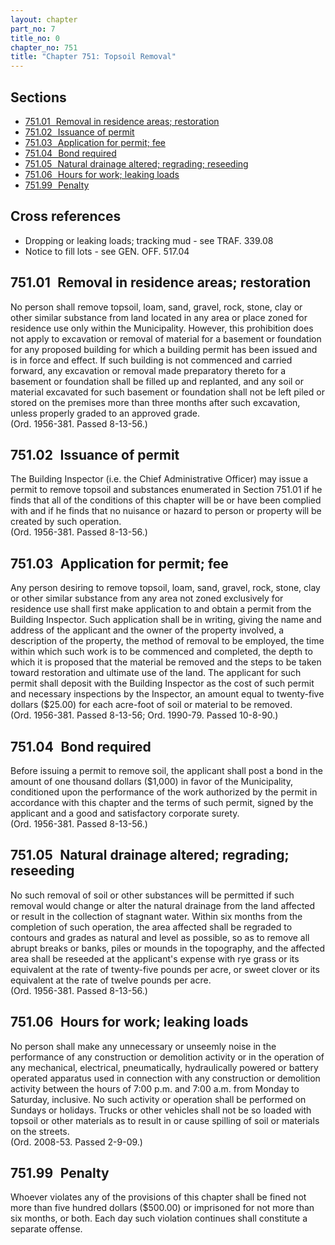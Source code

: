 ```yaml
---
layout: chapter
part_no: 7
title_no: 0
chapter_no: 751
title: "Chapter 751: Topsoil Removal"
---
```


## Sections

* [751.01   Removal in residence areas; restoration](#75101-removal-in-residence-areas-restoration)
* [751.02   Issuance of permit](#75102-issuance-of-permit)
* [751.03   Application for permit; fee](#75103-application-for-permit-fee)
* [751.04   Bond required](#75104-bond-required)
* [751.05   Natural drainage altered; regrading; reseeding](#75105-natural-drainage-altered-regrading-reseeding)
* [751.06   Hours for work; leaking loads](#75106-hours-for-work-leaking-loads)
* [751.99   Penalty](#75199-penalty)

## Cross references

* Dropping or leaking loads; tracking mud - see TRAF. 339.08
* Notice to fill lots - see GEN. OFF. 517.04

## 751.01   Removal in residence areas; restoration

No person shall remove topsoil, loam, sand, gravel, rock, stone, clay or other
similar substance from land located in any area or place zoned for residence use
only within the Municipality. However, this prohibition does not apply to
excavation or removal of material for a basement or foundation for any proposed
building for which a building permit has been issued and is in force and effect.
If such building is not commenced and carried forward, any excavation or removal
made preparatory thereto for a basement or foundation shall be filled up and
replanted, and any soil or material excavated for such basement or foundation
shall not be left piled or stored on the premises more than three months after
such excavation, unless properly graded to an approved grade.\
(Ord. 1956-381. Passed 8-13-56.)

## 751.02   Issuance of permit

The Building Inspector (i.e. the Chief Administrative Officer) may issue a
permit to remove topsoil and substances enumerated in Section 751.01 if he finds
that all of the conditions of this chapter will be or have been complied with
and if he finds that no nuisance or hazard to person or property will be created
by such operation.\
(Ord. 1956-381. Passed 8-13-56.)

## 751.03   Application for permit; fee

Any person desiring to remove topsoil, loam, sand, gravel, rock, stone, clay or
other similar substance from any area not zoned exclusively for residence use
shall first make application to and obtain a permit from the Building Inspector.
Such application shall be in writing, giving the name and address of the
applicant and the owner of the property involved, a description of the property,
the method of removal to be employed, the time within which such work is to be
commenced and completed, the depth to which it is proposed that the material be
removed and the steps to be taken toward restoration and ultimate use of the
land. The applicant for such permit shall deposit with the Building Inspector as
the cost of such permit and necessary inspections by the Inspector, an amount
equal to twenty-five dollars ($25.00) for each acre-foot of soil or material to
be removed.\
(Ord. 1956-381. Passed 8-13-56; Ord. 1990-79. Passed 10-8-90.)

## 751.04   Bond required

Before issuing a permit to remove soil, the applicant shall post a bond in the
amount of one thousand dollars ($1,000) in favor of the Municipality,
conditioned upon the performance of the work authorized by the permit in
accordance with this chapter and the terms of such permit, signed by the
applicant and a good and satisfactory corporate surety.\
(Ord. 1956-381. Passed 8-13-56.)

## 751.05   Natural drainage altered; regrading; reseeding

No such removal of soil or other substances will be permitted if such removal
would change or alter the natural drainage from the land affected or result in
the collection of stagnant water. Within six months from the completion of such
operation, the area affected shall be regraded to contours and grades as natural
and level as possible, so as to remove all abrupt breaks or banks, piles or
mounds in the topography, and the affected area shall be reseeded at the
applicant's expense with rye grass or its equivalent at the rate of twenty-five
pounds per acre, or sweet clover or its equivalent at the rate of twelve pounds
per acre.\
(Ord. 1956-381. Passed 8-13-56.)

## 751.06   Hours for work; leaking loads

No person shall make any unnecessary or unseemly noise in the performance of any
construction or demolition activity or in the operation of any mechanical,
electrical, pneumatically, hydraulically powered or battery operated apparatus
used in connection with any construction or demolition activity between the
hours of 7:00 p.m. and 7:00 a.m. from Monday to Saturday, inclusive. No such
activity or operation shall be performed on Sundays or holidays. Trucks or other
vehicles shall not be so loaded with topsoil or other materials as to result in
or cause spilling of soil or materials on the streets.\
(Ord. 2008-53. Passed 2-9-09.)

## 751.99   Penalty

Whoever violates any of the provisions of this chapter shall be fined not more
than five hundred dollars ($500.00) or imprisoned for not more than six months,
or both. Each day such violation continues shall constitute a separate offense.

